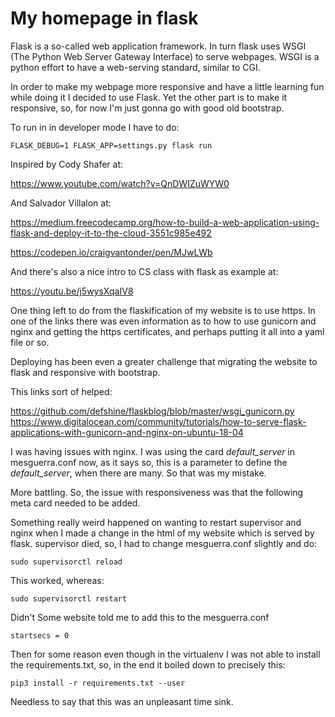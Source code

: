# My homepage in flask
Flask is a so-called web application framework.
In turn flask uses WSGI (The Python Web Server Gateway Interface) to serve 
webpages. WSGI is a python effort to have a web-serving standard, similar to 
CGI. 

In order to make my webpage more responsive and have a little learning fun while
doing it I decided to use Flask. Yet the other part is to make it responsive, 
so, for now I'm just gonna go with good old bootstrap.

To run in in developer mode I have to do:

    FLASK_DEBUG=1 FLASK_APP=settings.py flask run

Inspired by Cody Shafer at:

<https://www.youtube.com/watch?v=QnDWIZuWYW0>

And Salvador Villalon at:

<https://medium.freecodecamp.org/how-to-build-a-web-application-using-flask-and-deploy-it-to-the-cloud-3551c985e492>

<https://codepen.io/craigvantonder/pen/MJwLWb>

And there's also a nice intro to CS class with flask as example at:  

<https://youtu.be/j5wysXqaIV8>

One thing left to do from the flaskification of my website is to use https. In 
one of the links there was even information as to how to use gunicorn and nginx 
and getting the https certificates, and perhaps putting it all into a yaml file 
or so.

Deploying has been even a greater challenge that migrating the website to flask 
and responsive with bootstrap.

This links sort of helped:

<https://github.com/defshine/flaskblog/blob/master/wsgi_gunicorn.py>
<https://www.digitalocean.com/community/tutorials/how-to-serve-flask-applications-with-gunicorn-and-nginx-on-ubuntu-18-04>

I was having issues with nginx.
I was using the card *default_server* in mesguerra.conf now, as it says so, 
this is a parameter to define the *default_server*, when there are many. 
So that was my mistake.

More battling.
So, the issue with responsiveness was that the following meta card
needed to be added.

<meta name="viewport" content="width=device-width, initial-scale=1">

Something really weird happened on wanting to restart supervisor and nginx when 
I made a change in the html of my website which is served by flask.
supervisor died, so, I had to change mesguerra.conf slightly and do:

    sudo supervisorctl reload

This worked, whereas:

    sudo supervisorctl restart
	
Didn't
Some website told me to add this to the mesguerra.conf

    startsecs = 0

Then for some reason even though in the virtualenv I was not able to install the
requirements.txt, so, in the end it boiled down to precisely this:

    pip3 install -r requirements.txt --user

Needless to say that this was an unpleasant time sink.


